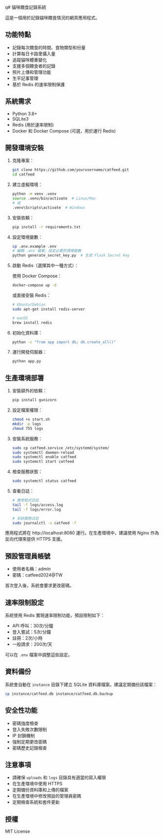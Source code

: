 q# 貓咪餵食記錄系統

這是一個用於記錄貓咪餵食情況的網頁應用程式。

## 功能特點

- 記錄每次餵食的時間、食物類型和份量
- 計算每日卡路里攝入量
- 追蹤貓咪體重變化
- 支援多個餵食者的記錄
- 照片上傳和管理功能
- 生平記事管理
- 基於 Redis 的速率限制保護

## 系統需求

- Python 3.8+
- SQLite3
- Redis (用於速率限制)
- Docker 和 Docker Compose (可選，用於運行 Redis)

## 開發環境安裝

1. 克隆專案：
   ```bash
   git clone https://github.com/yourusername/catfeed.git
   cd catfeed
   ```

2. 建立虛擬環境：
   ```bash
   python -m venv .venv
   source .venv/bin/activate  # Linux/Mac
   # 或
   .venv\Scripts\activate  # Windows
   ```

3. 安裝依賴：
   ```bash
   pip install -r requirements.txt
   ```

4. 設定環境變數：
   ```bash
   cp .env.example .env
   # 編輯 .env 檔案，設定必要的環境變數
   python generate_secret_key.py  # 生成 Flask Secret Key
   ```

5. 啟動 Redis（選擇其中一種方式）：
   
   使用 Docker Compose：
   ```bash
   docker-compose up -d
   ```
   
   或直接安裝 Redis：
   ```bash
   # Ubuntu/Debian
   sudo apt-get install redis-server
   
   # macOS
   brew install redis
   ```

6. 初始化資料庫：
   ```bash
   python -c "from app import db; db.create_all()"
   ```

7. 運行開發伺服器：
   ```bash
   python app.py
   ```

## 生產環境部署

1. 安裝額外的依賴：
   ```bash
   pip install gunicorn
   ```

2. 設定檔案權限：
   ```bash
   chmod +x start.sh
   mkdir -p logs
   chmod 755 logs
   ```

3. 安裝系統服務：
   ```bash
   sudo cp catfeed.service /etc/systemd/system/
   sudo systemctl daemon-reload
   sudo systemctl enable catfeed
   sudo systemctl start catfeed
   ```

4. 檢查服務狀態：
   ```bash
   sudo systemctl status catfeed
   ```

5. 查看日誌：
   ```bash
   # 應用程式日誌
   tail -f logs/access.log
   tail -f logs/error.log
   
   # 系統服務日誌
   sudo journalctl -u catfeed -f
   ```

應用程式將在 http://localhost:8080 運行。在生產環境中，建議使用 Nginx 作為反向代理來提供 HTTPS 支援。

## 預設管理員帳號

- 使用者名稱：admin
- 密碼：catfeed2024@TW

首次登入後，系統會要求更改密碼。

## 速率限制設定

系統使用 Redis 實現速率限制功能，預設限制如下：
- API 呼叫：30次/分鐘
- 登入嘗試：5次/分鐘
- 註冊：2次/小時
- 一般請求：200次/天

可以在 `.env` 檔案中調整這些設定。

## 資料備份

系統會自動在 `instance` 目錄下建立 SQLite 資料庫檔案。建議定期備份該檔案：

```bash
cp instance/catfeed.db instance/catfeed.db.backup
```

## 安全性功能

- 密碼強度檢查
- 登入失敗次數限制
- IP 封鎖機制
- 強制定期更改密碼
- 密碼歷史記錄檢查

## 注意事項

- 請確保 `uploads` 和 `logs` 目錄具有適當的寫入權限
- 在生產環境中使用 HTTPS
- 定期備份資料庫和上傳的檔案
- 在生產環境中修改預設的管理員密碼
- 定期檢查系統和套件更新

## 授權

MIT License
